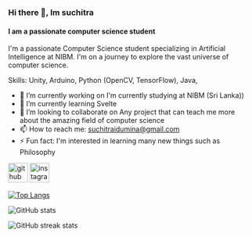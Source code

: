 ### Hi there 👋, Im suchitra
#### I am a passionate computer science student 
I'm a passionate Computer Science student specializing in Artificial Intelligence at NIBM. I'm on a journey to explore the vast universe of computer science.


Skills: Unity, Arduino, Python (OpenCV, TensorFlow), Java, 

- 🔭 I’m currently working on I'm currently studying at NIBM (Sri Lanka)) 
- 🌱 I’m currently learning Svelte 
- 👯 I’m looking to collaborate on Any project that can teach me more about the amazing field of computer science 
- 📫 How to reach me: suchitraidumina@gmail.com 
- ⚡ Fun fact: I'm interested in learning many new things such as Philosophy  


[<img src='https://cdn.jsdelivr.net/npm/simple-icons@3.0.1/icons/github.svg' alt='github' height='40'>](https://github.com/Suchitra-idu)  [<img src='https://cdn.jsdelivr.net/npm/simple-icons@3.0.1/icons/instagram.svg' alt='instagram' height='40'>](https://www.instagram.com/https://www.instagram.com/suchitra_idumina//)  

[![Top Langs](https://github-readme-stats.vercel.app/api/top-langs/?username=Suchitra-idu)](https://github.com/anuraghazra/github-readme-stats&theme=radical)

![GitHub stats](https://github-readme-stats.vercel.app/api?username=Suchitra-idu&show_icons=true&theme=radical)  

![GitHub streak stats](https://streak-stats.demolab.com/?user=Suchitra-idu)  

